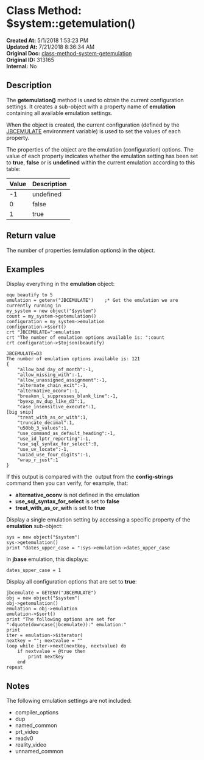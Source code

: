 # Class Method: $system::getemulation()

**Created At:** 5/1/2018 1:53:23 PM  
**Updated At:** 7/21/2018 8:36:34 AM  
**Original Doc:** [class-method-system-getemulation](https://docs.jbase.com/42948-dynamic-objects/class-method-system-getemulation)  
**Original ID:** 313165  
**Internal:** No  

## Description

The **getemulation()** method is used to obtain the current configuration settings. It creates a sub-object with a property name of **emulation** containing all available emulation settings.

When the object is created, the current configuration (defined by the [JBCEMULATE](./../../environment-variables/jbcemulate) environment variable) is used to set the values of each property.

The properties of the object are the emulation (configuration) options. The value of each property indicates whether the emulation setting has been set to **true**, **false** or is **undefined** within the current emulation according to this table:

| Value | Description |
| --- | --- |
| -1 | undefined |
| 0 | false |
| 1 | true |

## Return value

The number of properties (emulation options) in the object.

## Examples

Display everything in the **emulation** object:

```
equ beautify to 5
emulation = getenv("JBCEMULATE")    ;* Get the emulation we are currently running in
my_system = new object("$system")
count = my_system->getemulation()
configuration = my_system->emulation
configuration->$sort()
crt "JBCEMULATE=":emulation
crt "The number of emulation options available is: ":count
crt configuration->$tojson(beautify)
```

```
JBCEMULATE=D3
The number of emulation options available is: 121
{
    "allow_bad_day_of_month":-1,
    "allow_missing_with":-1,
    "allow_unassigned_assignment":-1,
    "alternate_chain_exit":-1,
    "alternative_oconv":-1,
    "breakon_l_suppresses_blank_line":-1,
    "byexp_mv_dup_like_d3":1,
    "case_insensitive_execute":1,
[big snip]
    "treat_with_as_or_with":1,
    "truncate_decimal":1,
    "u50bb_3_values":1,
    "use_command_as_default_heading":-1,
    "use_id_lptr_reporting":-1,
    "use_sql_syntax_for_select":0,
    "use_uv_locate":-1,
    "ux1ad_use_four_digits":-1,
    "wrap_r_just":1
}
```

If this output is compared with the  output from the **config-strings** command then you can verify, for example, that:

- **alternative\_oconv** is not defined in the emulation
- **use\_sql\_syntax\_for\_select** is set to **false**
- **treat\_with\_as\_or\_with** is set to **true**

Display a single emulation setting by accessing a specific property of the **emulation** sub-object:

```
sys = new object("$system")
sys->getemulation()
print "dates_upper_case = ":sys->emulation->dates_upper_case
```

In **jbase** emulation, this displays:

```
dates_upper_case = 1
```
Display all configuration options that are set to **true**:

```
jbcemulate = GETENV("JBCEMULATE")
obj = new object("$system")
obj->getemulation()
emulation = obj->emulation
emulation->$sort()
print "The following options are set for ":dquote(downcase(jbcemulate)):" emulation:"
print
iter = emulation->$iterator(
nextkey = ""; nextvalue = ""
loop while iter->next(nextkey, nextvalue) do
    if nextvalue = @true then
        print nextkey
    end
repeat
```

## Notes

The following emulation settings are not included:

- compiler\_options
- dup
- named\_common
- prt\_video
- readv0
- reality\_video
- unnamed\_common
